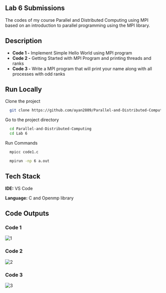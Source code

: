 ## Lab 6 Submissions

The codes of my course Parallel and Distributed Computing using MPI based
on an introduction to parallel programming using the MPI library.


## Description

- **Code 1 -** Implement Simple Hello World using MPI program
- **Code 2 -** Getting Started with MPI Program and printing threads and ranks
- **Code 3 -** Write a MPI program that will print your name along with all processes with odd ranks


## Run Locally

Clone the project

```bash
  git clone https://github.com/ayan2809/Parallel-and-Distributed-Computing
```

Go to the project directory

```bash
  cd Parallel-and-Distributed-Computing
  cd Lab 6
```

Run Commands

```bash
  mpicc code1.c 
```


```bash
  mpirun -np 6 a.out 
```

  
## Tech Stack

**IDE:** VS Code

**Language:** C and Openmp library

  
## Code Outputs

### Code 1
![1](https://user-images.githubusercontent.com/42286904/145610525-2ed0e190-213f-4166-88eb-88bd4ad9d210.png)

### Code 2
![2](https://user-images.githubusercontent.com/42286904/145610628-de2374e5-c073-49da-b0a7-017c08618c10.png)

### Code 3
![3](https://user-images.githubusercontent.com/42286904/145610675-649a4a4a-a6b2-4beb-8ceb-2e2093c8a368.png)
